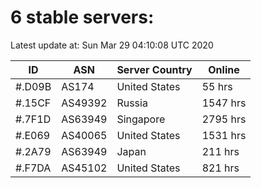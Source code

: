# 6 stable servers:

Latest update at: Sun Mar 29 04:10:08 UTC 2020

| ID | ASN | Server Country | Online |
| -- | --- | -------------- | ------ |
| #.D09B | AS174 | United States | 55 hrs |
| #.15CF | AS49392 | Russia | 1547 hrs |
| #.7F1D | AS63949 | Singapore | 2795 hrs |
| #.E069 | AS40065 | United States | 1531 hrs |
| #.2A79 | AS63949 | Japan | 211 hrs |
| #.F7DA | AS45102 | United States | 821 hrs |

